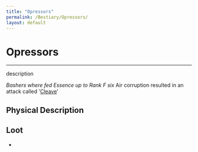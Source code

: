 ```yaml
---
title: "Opressors"
permalink: /Bestiary/Opressors/
layout: default
---
```

# Opressors
---
description

*Bashers where fed Essence up to Rank F six*
Air corruption resulted in an attack called '[Cleave](../../_Lexicon/Cleave.md)'

## Physical Description


## Loot
- 